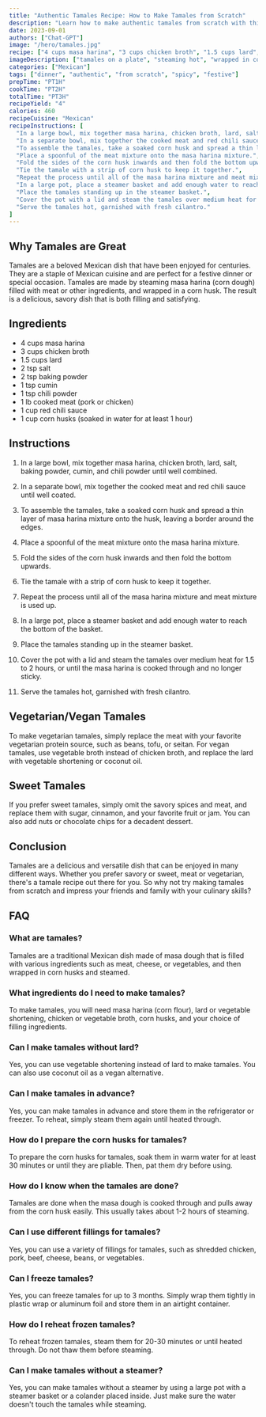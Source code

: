 ```yaml
---
title: "Authentic Tamales Recipe: How to Make Tamales from Scratch"
description: "Learn how to make authentic tamales from scratch with this easy-to-follow recipe. These delicious tamales are a staple of Mexican cuisine and are perfect for a festive dinner or special occasion. Follow our step-by-step instructions and impress your guests with your culinary skills!"
date: 2023-09-01
authors: ["Chat-GPT"]
image: "/hero/tamales.jpg"
recipe: ["4 cups masa harina", "3 cups chicken broth", "1.5 cups lard", "2 tsp salt", "2 tsp baking powder", "1 tsp cumin", "1 tsp chili powder", "1 lb cooked meat (pork or chicken)", "1 cup red chili sauce", "1 cup corn husks (soaked in water for at least 1 hour)"]
imageDescription: ["tamales on a plate", "steaming hot", "wrapped in corn husks", "garnished with fresh cilantro"]
categories: ["Mexican"]
tags: ["dinner", "authentic", "from scratch", "spicy", "festive"]
prepTime: "PT1H"
cookTime: "PT2H"
totalTime: "PT3H"
recipeYield: "4"
calories: 460
recipeCuisine: "Mexican"
recipeInstructions: [
  "In a large bowl, mix together masa harina, chicken broth, lard, salt, baking powder, cumin, and chili powder until well combined.",
  "In a separate bowl, mix together the cooked meat and red chili sauce until well coated.",
  "To assemble the tamales, take a soaked corn husk and spread a thin layer of masa harina mixture onto the husk, leaving a border around the edges.",
  "Place a spoonful of the meat mixture onto the masa harina mixture.",
  "Fold the sides of the corn husk inwards and then fold the bottom upwards.",
  "Tie the tamale with a strip of corn husk to keep it together.",
  "Repeat the process until all of the masa harina mixture and meat mixture is used up.",
  "In a large pot, place a steamer basket and add enough water to reach the bottom of the basket.",
  "Place the tamales standing up in the steamer basket.",
  "Cover the pot with a lid and steam the tamales over medium heat for 1.5 to 2 hours, or until the masa harina is cooked through and no longer sticky.",
  "Serve the tamales hot, garnished with fresh cilantro."
]
---
```


## Why Tamales are Great

Tamales are a beloved Mexican dish that have been enjoyed for centuries. They are a staple of Mexican cuisine and are perfect for a festive dinner or special occasion. Tamales are made by steaming masa harina (corn dough) filled with meat or other ingredients, and wrapped in a corn husk. The result is a delicious, savory dish that is both filling and satisfying.

## Ingredients

- 4 cups masa harina
- 3 cups chicken broth
- 1.5 cups lard
- 2 tsp salt
- 2 tsp baking powder
- 1 tsp cumin
- 1 tsp chili powder
- 1 lb cooked meat (pork or chicken)
- 1 cup red chili sauce
- 1 cup corn husks (soaked in water for at least 1 hour)

## Instructions

1. In a large bowl, mix together masa harina, chicken broth, lard, salt, baking powder, cumin, and chili powder until well combined.

2. In a separate bowl, mix together the cooked meat and red chili sauce until well coated.

3. To assemble the tamales, take a soaked corn husk and spread a thin layer of masa harina mixture onto the husk, leaving a border around the edges.

4. Place a spoonful of the meat mixture onto the masa harina mixture.

5. Fold the sides of the corn husk inwards and then fold the bottom upwards.

6. Tie the tamale with a strip of corn husk to keep it together.

7. Repeat the process until all of the masa harina mixture and meat mixture is used up.

8. In a large pot, place a steamer basket and add enough water to reach the bottom of the basket.

9. Place the tamales standing up in the steamer basket.

10. Cover the pot with a lid and steam the tamales over medium heat for 1.5 to 2 hours, or until the masa harina is cooked through and no longer sticky.

11. Serve the tamales hot, garnished with fresh cilantro.

## Vegetarian/Vegan Tamales

To make vegetarian tamales, simply replace the meat with your favorite vegetarian protein source, such as beans, tofu, or seitan. For vegan tamales, use vegetable broth instead of chicken broth, and replace the lard with vegetable shortening or coconut oil.

## Sweet Tamales

If you prefer sweet tamales, simply omit the savory spices and meat, and replace them with sugar, cinnamon, and your favorite fruit or jam. You can also add nuts or chocolate chips for a decadent dessert.

## Conclusion

Tamales are a delicious and versatile dish that can be enjoyed in many different ways. Whether you prefer savory or sweet, meat or vegetarian, there's a tamale recipe out there for you. So why not try making tamales from scratch and impress your friends and family with your culinary skills?

## FAQ

### What are tamales?

Tamales are a traditional Mexican dish made of masa dough that is filled with various ingredients such as meat, cheese, or vegetables, and then wrapped in corn husks and steamed.

### What ingredients do I need to make tamales?

To make tamales, you will need masa harina (corn flour), lard or vegetable shortening, chicken or vegetable broth, corn husks, and your choice of filling ingredients.

### Can I make tamales without lard?

Yes, you can use vegetable shortening instead of lard to make tamales. You can also use coconut oil as a vegan alternative.

### Can I make tamales in advance?

Yes, you can make tamales in advance and store them in the refrigerator or freezer. To reheat, simply steam them again until heated through.

### How do I prepare the corn husks for tamales?

To prepare the corn husks for tamales, soak them in warm water for at least 30 minutes or until they are pliable. Then, pat them dry before using.

### How do I know when the tamales are done?

Tamales are done when the masa dough is cooked through and pulls away from the corn husk easily. This usually takes about 1-2 hours of steaming.

### Can I use different fillings for tamales?

Yes, you can use a variety of fillings for tamales, such as shredded chicken, pork, beef, cheese, beans, or vegetables.

### Can I freeze tamales?

Yes, you can freeze tamales for up to 3 months. Simply wrap them tightly in plastic wrap or aluminum foil and store them in an airtight container.

### How do I reheat frozen tamales?

To reheat frozen tamales, steam them for 20-30 minutes or until heated through. Do not thaw them before steaming.

### Can I make tamales without a steamer?

Yes, you can make tamales without a steamer by using a large pot with a steamer basket or a colander placed inside. Just make sure the water doesn't touch the tamales while steaming.